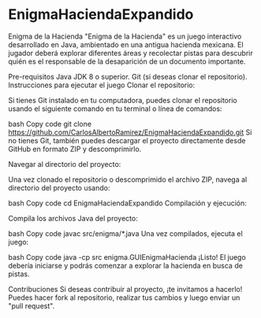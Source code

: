 # EnigmaHaciendaExpandido
Enigma de la Hacienda
"Enigma de la Hacienda" es un juego interactivo desarrollado en Java, ambientado en una antigua hacienda mexicana. El jugador deberá explorar diferentes áreas y recolectar pistas para descubrir quién es el responsable de la desaparición de un documento importante.

Pre-requisitos
Java JDK 8 o superior.
Git (si deseas clonar el repositorio).
Instrucciones para ejecutar el juego
Clonar el repositorio:

Si tienes Git instalado en tu computadora, puedes clonar el repositorio usando el siguiente comando en tu terminal o línea de comandos:

bash
Copy code
git clone https://github.com/CarlosAlbertoRamirez/EnigmaHaciendaExpandido.git
Si no tienes Git, también puedes descargar el proyecto directamente desde GitHub en formato ZIP y descomprimirlo.

Navegar al directorio del proyecto:

Una vez clonado el repositorio o descomprimido el archivo ZIP, navega al directorio del proyecto usando:

bash
Copy code
cd EnigmaHaciendaExpandido
Compilación y ejecución:

Compila los archivos Java del proyecto:

bash
Copy code
javac src/enigma/*.java
Una vez compilados, ejecuta el juego:

bash
Copy code
java -cp src enigma.GUIEnigmaHacienda
¡Listo! El juego debería iniciarse y podrás comenzar a explorar la hacienda en busca de pistas.

Contribuciones
Si deseas contribuir al proyecto, ¡te invitamos a hacerlo! Puedes hacer fork al repositorio, realizar tus cambios y luego enviar un "pull request".
